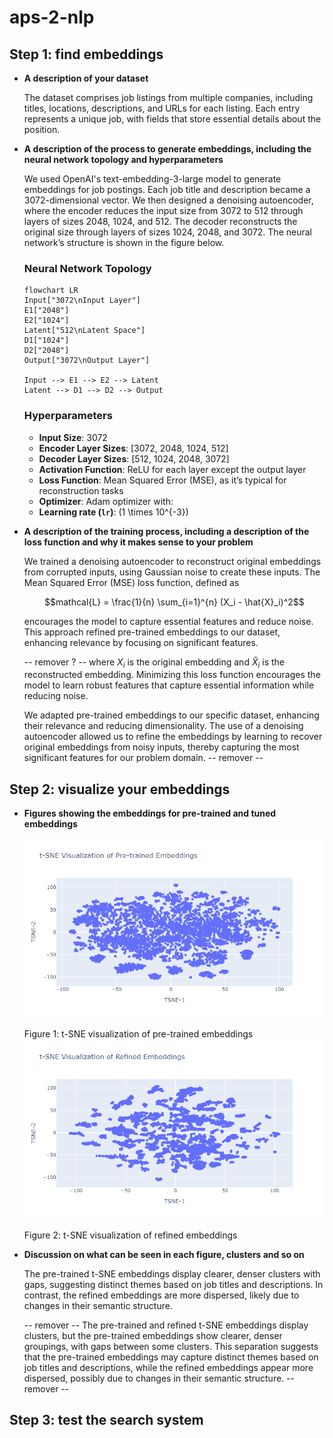 # aps-2-nlp


## Step 1: find embeddings

* **A description of your dataset**

    The dataset comprises job listings from multiple companies, including titles, locations, descriptions, and URLs for each listing. Each entry represents a unique job, with fields that store essential details about the position.

* **A description of the process to generate embeddings, including the neural network topology and hyperparameters**
    
    We used OpenAI's text-embedding-3-large model to generate embeddings for job postings. Each job title and description became a 3072-dimensional vector. We then designed a denoising autoencoder, where the encoder reduces the input size from 3072 to 512 through layers of sizes 2048, 1024, and 512. The decoder reconstructs the original size through layers of sizes 1024, 2048, and 3072. The neural network’s structure is shown in the figure below.

    ### Neural Network Topology

    ```mermaid
    flowchart LR
    Input["3072\nInput Layer"]
    E1["2048"]
    E2["1024"]
    Latent["512\nLatent Space"]
    D1["1024"]
    D2["2048"]
    Output["3072\nOutput Layer"]

    Input --> E1 --> E2 --> Latent
    Latent --> D1 --> D2 --> Output

    ```
    ### Hyperparameters

    - **Input Size**: 3072
    - **Encoder Layer Sizes**: [3072, 2048, 1024, 512]
    - **Decoder Layer Sizes**: [512, 1024, 2048, 3072]
    - **Activation Function**: ReLU for each layer except the output layer
    - **Loss Function**: Mean Squared Error (MSE), as it’s typical for reconstruction tasks
    - **Optimizer**: Adam optimizer with:
    - **Learning rate (`lr`)**: \(1 \times 10^{-3}\)


* **A description of the training process, including a description of the loss function and why it makes sense to your problem**

    We trained a denoising autoencoder to reconstruct original embeddings from corrupted inputs, using Gaussian noise to create these inputs. The Mean Squared Error (MSE) loss function, defined as

    ```math
    mathcal{L} = \frac{1}{n} \sum_{i=1}^{n} (X_i - \hat{X}_i)^2
    ```

    encourages the model to capture essential features and reduce noise. This approach refined pre-trained embeddings to our dataset, enhancing relevance by focusing on significant features.

    -- remover ? --
    where $X_i$ is the original embedding and $\hat{X}_i$ is the reconstructed embedding. Minimizing this loss function encourages the model to learn robust features that capture essential information while reducing noise.


    We adapted pre-trained embeddings to our specific dataset, enhancing their relevance and reducing dimensionality. The use of a denoising autoencoder allowed us to refine the embeddings by learning to recover original embeddings from noisy inputs, thereby capturing the most significant features for our problem domain.
    -- remover --


## Step 2: visualize your embeddings

* **Figures showing the embeddings for pre-trained and tuned embeddings**

    ![Pre-trained t-SNE Embeddings](./images/Pre_trained_Embeddings.png)

    Figure 1: t-SNE visualization of pre-trained embeddings
    ![Refined t-SNE Embeddings](./images/Refined_Embeddings.png)

    Figure 2: t-SNE visualization of refined embeddings

* **Discussion on what can be seen in each figure, clusters and so on**

    The pre-trained t-SNE embeddings display clearer, denser clusters with gaps, suggesting distinct themes based on job titles and descriptions. In contrast, the refined embeddings are more dispersed, likely due to changes in their semantic structure.

    -- remover -- The pre-trained and refined t-SNE embeddings display clusters, but the pre-trained embeddings show clearer, denser groupings, with gaps between some clusters. This separation suggests that the pre-trained embeddings may capture distinct themes based on job titles and descriptions, while the refined embeddings appear more dispersed, possibly due to changes in their semantic structure. -- remover --


## Step 3: test the search system


